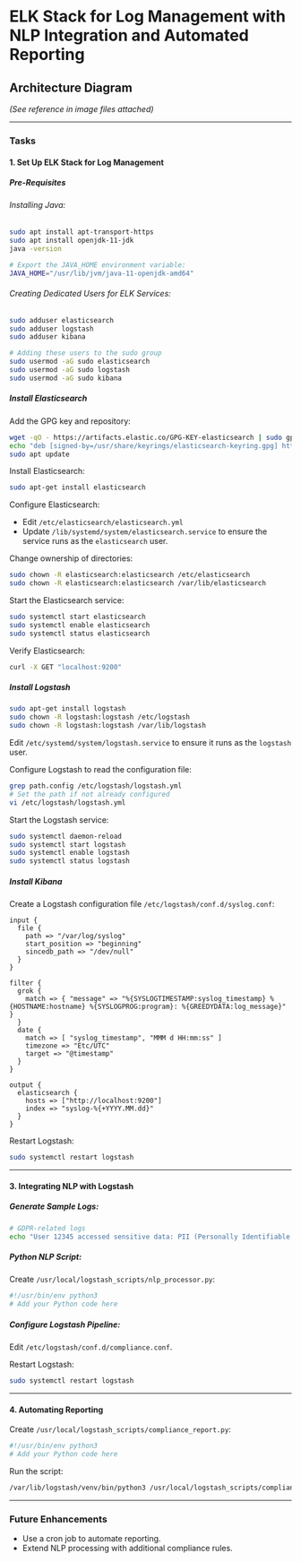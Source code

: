 # ELK Stack for Log Management with NLP Integration and Automated Reporting

## Architecture Diagram
*(See reference in image files attached)*

---

### Tasks

#### **1. Set Up ELK Stack for Log Management**

##### **Pre-Requisites**

###### Installing Java:
```bash
sudo apt install apt-transport-https
sudo apt install openjdk-11-jdk
java -version

# Export the JAVA_HOME environment variable:
JAVA_HOME="/usr/lib/jvm/java-11-openjdk-amd64"
```

###### Creating Dedicated Users for ELK Services:
```bash
sudo adduser elasticsearch
sudo adduser logstash
sudo adduser kibana

# Adding these users to the sudo group
sudo usermod -aG sudo elasticsearch
sudo usermod -aG sudo logstash
sudo usermod -aG sudo kibana
```

##### **Install Elasticsearch**

Add the GPG key and repository:
```bash
wget -qO - https://artifacts.elastic.co/GPG-KEY-elasticsearch | sudo gpg --dearmor -o /usr/share/keyrings/elasticsearch-keyring.gpg
echo "deb [signed-by=/usr/share/keyrings/elasticsearch-keyring.gpg] https://artifacts.elastic.co/packages/8.x/apt stable main" | sudo tee /etc/apt/sources.list.d/elastic-8.x.list
sudo apt update
```

Install Elasticsearch:
```bash
sudo apt-get install elasticsearch
```

Configure Elasticsearch:
- Edit `/etc/elasticsearch/elasticsearch.yml`
- Update `/lib/systemd/system/elasticsearch.service` to ensure the service runs as the `elasticsearch` user.

Change ownership of directories:
```bash
sudo chown -R elasticsearch:elasticsearch /etc/elasticsearch
sudo chown -R elasticsearch:elasticsearch /var/lib/elasticsearch
```

Start the Elasticsearch service:
```bash
sudo systemctl start elasticsearch
sudo systemctl enable elasticsearch
sudo systemctl status elasticsearch
```

Verify Elasticsearch:
```bash
curl -X GET "localhost:9200"
```

##### **Install Logstash**
```bash
sudo apt-get install logstash
sudo chown -R logstash:logstash /etc/logstash
sudo chown -R logstash:logstash /var/lib/logstash
```

Edit `/etc/systemd/system/logstash.service` to ensure it runs as the `logstash` user.

Configure Logstash to read the configuration file:
```bash
grep path.config /etc/logstash/logstash.yml
# Set the path if not already configured
vi /etc/logstash/logstash.yml
```

Start the Logstash service:
```bash
sudo systemctl daemon-reload
sudo systemctl start logstash
sudo systemctl enable logstash
sudo systemctl status logstash
```
##### **Install Kibana**
Create a Logstash configuration file `/etc/logstash/conf.d/syslog.conf`:
```plaintext
input {
  file {
    path => "/var/log/syslog"
    start_position => "beginning"
    sincedb_path => "/dev/null"
  }
}

filter {
  grok {
    match => { "message" => "%{SYSLOGTIMESTAMP:syslog_timestamp} %{HOSTNAME:hostname} %{SYSLOGPROG:program}: %{GREEDYDATA:log_message}" }
  }
  date {
    match => [ "syslog_timestamp", "MMM d HH:mm:ss" ]
    timezone => "Etc/UTC"
    target => "@timestamp"
  }
}

output {
  elasticsearch {
    hosts => ["http://localhost:9200"]
    index => "syslog-%{+YYYY.MM.dd}"
  }
}
```

Restart Logstash:
```bash
sudo systemctl restart logstash
```

---

#### **3. Integrating NLP with Logstash**

##### Generate Sample Logs:
```bash
# GDPR-related logs
echo "User 12345 accessed sensitive data: PII (Personally Identifiable Information)" >> /var/log/syslog
```

##### Python NLP Script:
Create `/usr/local/logstash_scripts/nlp_processor.py`:
```python
#!/usr/bin/env python3
# Add your Python code here
```

##### Configure Logstash Pipeline:
Edit `/etc/logstash/conf.d/compliance.conf`.

Restart Logstash:
```bash
sudo systemctl restart logstash
```

---

#### **4. Automating Reporting**

Create `/usr/local/logstash_scripts/compliance_report.py`:
```python
#!/usr/bin/env python3
# Add your Python code here
```

Run the script:
```bash
/var/lib/logstash/venv/bin/python3 /usr/local/logstash_scripts/compliance_report.py
```

---

### Future Enhancements

- Use a cron job to automate reporting.
- Extend NLP processing with additional compliance rules.
